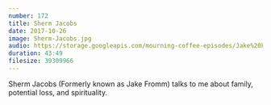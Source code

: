 ```yaml
---
number: 172
title: Sherm Jacobs
date: 2017-10-26
image: Sherm-Jacobs.jpg
audio: https://storage.googleapis.com/mourning-coffee-episodes/Jake%20Fromm%20Release.mp3
duration: 43:49
filesize: 39309966
---
```


Sherm Jacobs (Formerly known as Jake Fromm) talks to me about family, potential loss, and spirituality.
